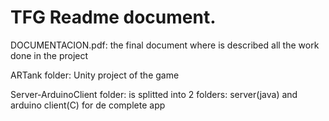# TFG Readme document.

DOCUMENTACION.pdf: the final document where is described all the work done in the project

ARTank folder: Unity project of the game

Server-ArduinoClient folder: is splitted into 2 folders: server(java) and arduino client(C) for de complete app
